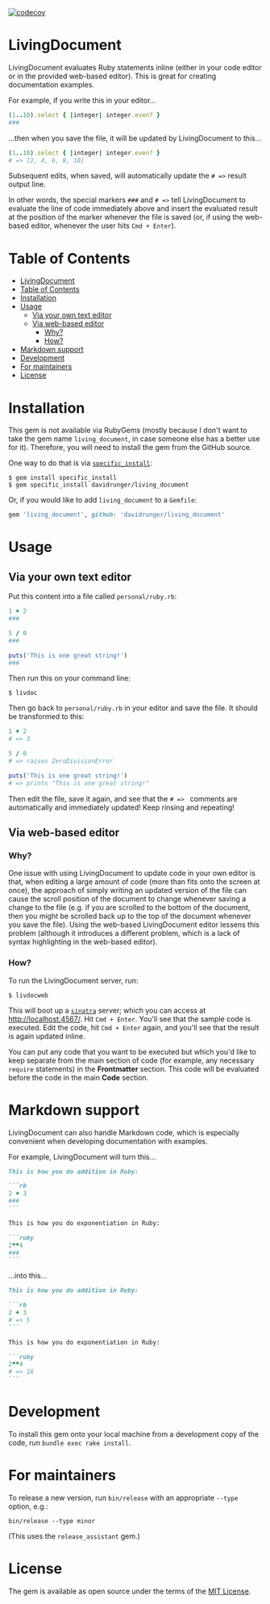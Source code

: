 [![codecov](https://codecov.io/gh/davidrunger/living_document/branch/main/graph/badge.svg)](https://codecov.io/gh/davidrunger/living_document)

# LivingDocument

LivingDocument evaluates Ruby statements inline (either in your code editor or in the provided
web-based editor). This is great for creating documentation examples.

For example, if you write this in your editor...

```rb
(1..10).select { |integer| integer.even? }
###
```

...then when you save the file, it will be updated by LivingDocument to this...

```rb
(1..10).select { |integer| integer.even? }
# => [2, 4, 6, 8, 10]
```

Subsequent edits, when saved, will automatically update the `# =>` result output line.

In other words, the special markers `###` and `# =>` tell LivingDocument to evaluate the line of
code immediately above and insert the evaluated result at the position of the marker whenever the
file is saved (or, if using the web-based editor, whenever the user hits `Cmd + Enter`).

# Table of Contents

<!--ts-->
   * [LivingDocument](#livingdocument)
   * [Table of Contents](#table-of-contents)
   * [Installation](#installation)
   * [Usage](#usage)
      * [Via your own text editor](#via-your-own-text-editor)
      * [Via web-based editor](#via-web-based-editor)
         * [Why?](#why)
         * [How?](#how)
   * [Markdown support](#markdown-support)
   * [Development](#development)
   * [For maintainers](#for-maintainers)
   * [License](#license)

<!-- Added by: david, at: Thu Feb  4 01:14:41 PST 2021 -->

<!--te-->

# Installation

This gem is not available via RubyGems (mostly because I don't want to take the gem name `living_document`, in case someone else has a better use for it). Therefore, you will need to install the gem from the GitHub source.

One way to do that is via [`specific_install`](https://github.com/rdp/specific_install):

```
$ gem install specific_install
$ gem specific_install davidrunger/living_document
```

Or, if you would like to add `living_document` to a `Gemfile`:

```rb
gem 'living_document', github: 'davidrunger/living_document'
```

# Usage

## Via your own text editor

Put this content into a file called `personal/ruby.rb`:

```rb
1 + 2
###

5 / 0
###

puts('This is one great string!')
###
```

Then run this on your command line:

```
$ livdoc
```

Then go back to `personal/ruby.rb` in your editor and save the file. It should be transformed to
this:

```rb
1 + 2
# => 3

5 / 0
# => raises ZeroDivisionError

puts('This is one great string!')
# => prints "This is one great string!"
```

Then edit the file, save it again, and see that the `# => ` comments are automatically and
immediately updated! Keep rinsing and repeating!

## Via web-based editor

### Why?

One issue with using LivingDocument to update code in your own editor is that, when editing a large
amount of code (more than fits onto the screen at once), the approach of simply writing an updated
version of the file can cause the scroll position of the document to change whenever saving a change
to the file (e.g. if you are scrolled to the bottom of the document, then you might be scrolled back
up to the top of the document whenever you save the file). Using the web-based LivingDocument editor
lessens this problem (although it introduces a different problem, which is a lack of syntax
highlighting in the web-based editor).

### How?

To run the LivingDocument server, run:

```
$ livdocweb
```

This will boot up a [`sinatra`][sinatra] server; which you can access at
[http://localhost:4567/](http://localhost:4567/). Hit `Cmd + Enter`. You'll see that the sample code
is executed. Edit the code, hit `Cmd + Enter` again, and you'll see that the result is again updated
inline.

You can put any code that you want to be executed but which you'd like to keep separate from the
main section of code (for example, any necessary `require` statements) in the **Frontmatter**
section. This code will be evaluated before the code in the main **Code** section.

[sinatra]: http://sinatrarb.com/

# Markdown support

LivingDocument can also handle Markdown code, which is especially convenient when developing
documentation with examples.

For example, LivingDocument will turn this...

~~~markdown
This is how you do addition in Ruby:

```rb
2 + 3
###
```

This is how you do exponentiation in Ruby:

```ruby
2**4
###
```
~~~

...into this...

~~~markdown
This is how you do addition in Ruby:

```rb
2 + 3
# => 5
```

This is how you do exponentiation in Ruby:

```ruby
2**4
# => 16
```
~~~

# Development

To install this gem onto your local machine from a development copy of the code, run `bundle exec
rake install`.

# For maintainers

To release a new version, run `bin/release` with an appropriate `--type` option, e.g.:

```
bin/release --type minor
```

(This uses the `release_assistant` gem.)

# License

The gem is available as open source under the terms of the [MIT
License](https://opensource.org/licenses/MIT).
